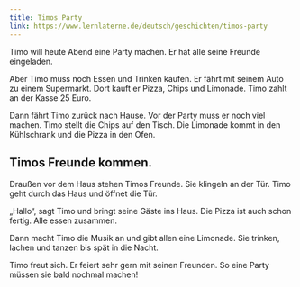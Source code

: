 ```yaml
---
title: Timos Party
link: https://www.lernlaterne.de/deutsch/geschichten/timos-party
---
```


Timo will heute Abend eine Party machen. Er hat alle seine Freunde eingeladen.

Aber Timo muss noch Essen und Trinken kaufen. Er fährt mit seinem Auto zu einem Supermarkt. Dort kauft er Pizza, Chips und Limonade. Timo zahlt an der Kasse 25 Euro.

Dann fährt Timo zurück nach Hause. Vor der Party muss er noch viel machen. Timo stellt die Chips auf den Tisch. Die Limonade kommt in den Kühlschrank und die Pizza in den Ofen.

## Timos Freunde kommen.

Draußen vor dem Haus stehen Timos Freunde. Sie klingeln an der Tür. Timo geht durch das Haus und öffnet die Tür.

„Hallo“, sagt Timo und bringt seine Gäste ins Haus. Die Pizza ist auch schon fertig. Alle essen zusammen.

Dann macht Timo die Musik an und gibt allen eine Limonade. Sie trinken, lachen und tanzen bis spät in die Nacht.

Timo freut sich. Er feiert sehr gern mit seinen Freunden. So eine Party müssen sie bald nochmal machen! 